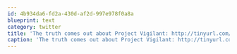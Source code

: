 ```yaml
---
id: 4b934da6-fd2a-430d-af2d-997e978f0a8a
blueprint: text
category: twitter
title: 'The truth comes out about Project Vigilant: http://tinyurl.com/22kxjgf'
caption: 'The truth comes out about Project Vigilant: http://tinyurl.com/22kxjgf'
---
```

